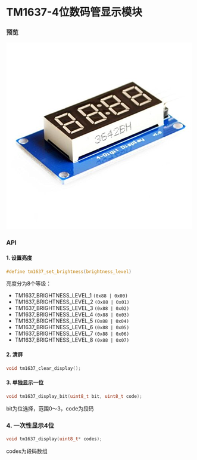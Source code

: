 TM1637-4位数码管显示模块
====

### 预览
![](./preview.jpg)

### API

#### 1. 设置亮度
```c
#define tm1637_set_brightness(brightness_level)
```

亮度分为8个等级：

- TM1637_BRIGHTNESS_LEVEL_1   `(0x88 | 0x00)`
- TM1637_BRIGHTNESS_LEVEL_2   `(0x88 | 0x01)`
- TM1637_BRIGHTNESS_LEVEL_3   `(0x88 | 0x02)`
- TM1637_BRIGHTNESS_LEVEL_4   `(0x88 | 0x03)`
- TM1637_BRIGHTNESS_LEVEL_5   `(0x88 | 0x04)`
- TM1637_BRIGHTNESS_LEVEL_6   `(0x88 | 0x05)`
- TM1637_BRIGHTNESS_LEVEL_7   `(0x88 | 0x06)`
- TM1637_BRIGHTNESS_LEVEL_8   `(0x88 | 0x07)`

#### 2. 清屏
```c
void tm1637_clear_display();
```

#### 3. 单独显示一位
```c
void tm1637_display_bit(uint8_t bit, uint8_t code);
```
bit为位选择，范围0～3，code为段码

### 4. 一次性显示4位
```c
void tm1637_display(uint8_t* codes);
```
codes为段码数组